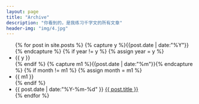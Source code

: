 ```yaml
---
layout: page
title: "Archive"
description: "你看到的，是我练习千字文的所有文章"
header-img: "img/4.jpg"
---
```



<ul class="listing">
{% for post in site.posts %}
  {% capture y %}{{post.date | date:"%Y"}}{% endcapture %}
  {% if year != y %}
    {% assign year = y %}
    <li class="listing-seperator">{{ y }}</li>
  {% endif %}
  {% capture m1 %}{{post.date | date:"%m"}}{% endcapture %}
  {% if month != m1 %}
    {% assign month = m1 %}
    <li class="listing-seperator">{{ m1 }}</li>
  {% endif %}
  <li class="listing-item">
    <time datetime="{{ post.date | date:"%Y-%m-%d" }}">{{ post.date | date:"%Y-%m-%d" }}</time>
    <a href="{{ post.url }}" title="{{ post.title }}">{{ post.title }}</a>
  </li>
{% endfor %}
</ul>
